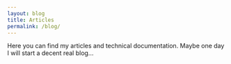 ```yaml
---
layout: blog
title: Articles
permalink: /blog/
---
```


Here you can find my articles and technical documentation. Maybe one day I will start a decent real blog...
